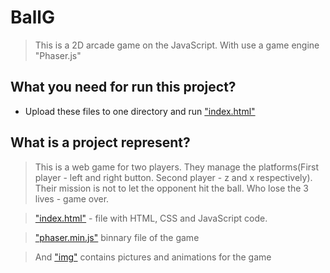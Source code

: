 # BallG
> This is a 2D arcade game on the JavaScript. With use a game engine "Phaser.js"
## What you need for run this project?
* Upload these files to one directory and run ["index.html"](https://github.com/onpabl/BallG/blob/master/index.html)
## What is a project represent?
> This is a web game for two players. They manage the platforms(First player - left and right button. Second player - z and x respectively). Their mission is not to let the opponent hit the ball. Who lose the 3 lives - game over.

>["index.html"](https://github.com/onpabl/BallG/blob/master/index.html) - file with HTML, CSS and JavaScript code.

>["phaser.min.js"](https://github.com/onpabl/BallG/blob/master/phaser.min.js) binnary file of the game

> And ["img"](https://github.com/onpabl/BallG/tree/master/img) contains pictures and animations for the game
